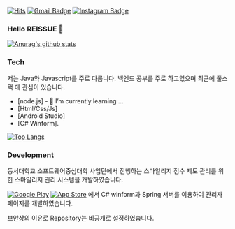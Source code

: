[![Hits](https://hits.seeyoufarm.com/api/count/incr/badge.svg?url=https%3A%2F%2Fgithub.com%2Freissue%2Fhit-counter&count_bg=%2379C83D&title_bg=%23555555&icon=&icon_color=%23E7E7E7&title=hits&edge_flat=false)](https://hits.seeyoufarm.com) [![Gmail Badge](https://img.shields.io/badge/Gmail-ea4335?style-flat-square&logo=Gmail&logoColor=white&link=mailto:ssh97540@gmail.com)](mailto:kms33233@gmail.com) [![Instagram Badge](https://img.shields.io/badge/instagram-e4405f?style-flat-square&logo=Instagram&logoColor=white)](https://www.instagram.com/ming_.soo._/)

### Hello REISSUE 👋

[![Anurag's github stats](https://github-readme-stats.vercel.app/api?username=reissue)](https://github.com/anuraghazra/github-readme-stats)

### Tech

저는 Java와 Javascript를 주로 다룹니다. 백엔드 공부를 주로 하고있으며 최근에 풀스택 에 관심이 있습니다.

* [node.js] - 🌱 I’m currently learning ...
* [Html/Css/Js]
* [Android Studio]
* [C# Winform].

[![Top Langs](https://github-readme-stats.vercel.app/api/top-langs/?username=reissue&layout=compact)](https://github.com/anuraghazra/github-readme-stats)

### Development

동서대학교 소프트웨어중심대학 사업단에서 진행하는 스마일리지 점수 제도 관리를 위한 스마일리지 관리 시스템을 개발하였습니다.

[![Google Play](https://img.shields.io/badge/Google%20Play-414141?style-flat-square&logo=Google%20Play&logoColor=white)](https://play.google.com/store/apps/details?id=com.dongseo.book&hl=ko) [![App Store](https://img.shields.io/badge/App%20Store-0d96f6?style-flat-square&logo=App%20Store&logoColor=white)](https://apps.apple.com/au/app/%EC%8A%A4%EB%A7%88%EC%9D%BC%EB%A6%AC%EC%A7%80/id1534837473) 에서 C# winform과 Spring 서버를 이용하여 관리자 페이지를 개발하였습니다.

보안상의 이유로 Repository는 비공개로 설정하였습니다.
<!--
**reissue/reissue** is a ✨ _special_ ✨ repository because its `README.md` (this file) appears on your GitHub profile.
Here are some ideas to get you started:

- 🔭 I’m currently working on ...
- 🌱 I’m currently learning ...
- 👯 I’m looking to collaborate on ...
- 🤔 I’m looking for help with ...
- 💬 Ask me about ...
- 📫 How to reach me: ...
- 😄 Pronouns: ...
- ⚡ Fun fact: ...
-->
